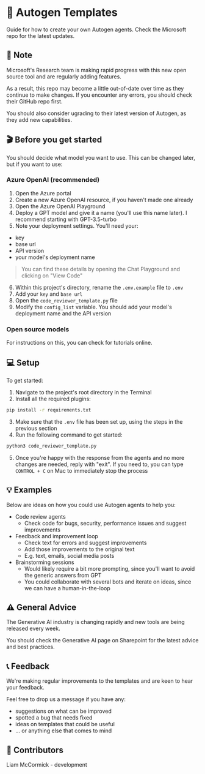 # 🔮 Autogen Templates
Guide for how to create your own Autogen agents. Check the Microsoft repo for the latest updates.


## 📝 Note

Microsoft's Research team is making rapid progress with this new open source tool and are regularly adding features.

As a result, this repo may become a little out-of-date over time as they continue to make changes. If you encounter any errors, you should check their GitHub repo first.

You should also consider ugrading to their latest version of Autogen, as they add new capabilities.



## 🎬 Before you get started

You should decide what model you want to use. This can be changed later, but if you want to use:

### Azure OpenAI (recommended)
1. Open the Azure portal
2. Create a new Azure OpenAI resource, if you haven't made one already
3. Open the Azure OpenAI Playground
4. Deploy a GPT model and give it a name (you'll use this name later). I recommend starting with GPT-3.5-turbo 
5. Note your deployment settings. You'll need your:
- key
- base url 
- API version
- your model's deployment name
> You can find these details by opening the Chat Playground and clicking on "View Code"
6. Within this project's directory, rename the `.env.example` file to `.env`
7. Add your `key` and `base url`
8. Open the `code_reviewer_template.py` file
9. Modify the `config_list` variable. You should add your model's deployment name and the API version


### Open source models
For instructions on this, you can check for tutorials online.



## 💻 Setup

To get started:
1. Navigate to the project's root directory in the Terminal
2. Install all the required plugins:
```bash
pip install -r requirements.txt
```
3. Make sure that the `.env` file has been set up, using the steps in the previous section
4. Run the following command to get started:
```bash
python3 code_reviewer_template.py
```
5. Once you're happy with the response from the agents and no more changes are needed, reply with "exit". If you need to, you can type `CONTROL + C` on Mac to immediately stop the process



## 💡 Examples

Below are ideas on how you could use Autogen agents to help you:

- Code review agents
    - Check code for bugs, security, performance issues and suggest improvements
- Feedback and improvement loop
    - Check text for errors and suggest improvements
    - Add those improvements to the original text
    - E.g. text, emails, social media posts
- Brainstorming sessions
    - Would likely require a bit more prompting, since you'll want to avoid the generic answers from GPT
    - You could collaborate with several bots and iterate on ideas, since we can have a human-in-the-loop



## ⚠️ General Advice

The Generative AI industry is changing rapidly and new tools are being released every week. 

You should check the Generative AI page on Sharepoint for the latest advice and best practices.



## 📞 Feedback

We're making regular improvements to the templates and are keen to hear your feedback.

Feel free to drop us a message if you have any:
- suggestions on what can be improved
- spotted a bug that needs fixed
- ideas on templates that could be useful
- ... or anything else that comes to mind



## 🔨 Contributors
Liam McCormick - development